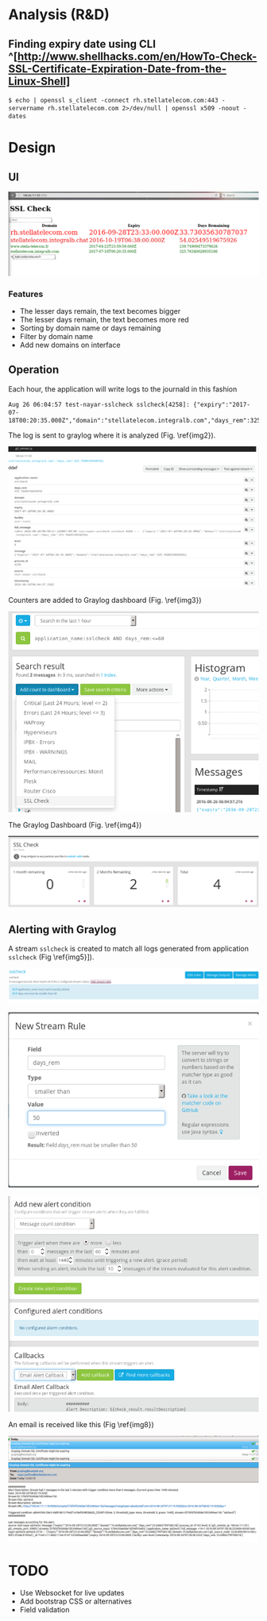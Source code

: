 # Analysis (R&D)
## Finding expiry date using CLI ^[http://www.shellhacks.com/en/HowTo-Check-SSL-Certificate-Expiration-Date-from-the-Linux-Shell]

```
$ echo | openssl s_client -connect rh.stellatelecom.com:443 -servername rh.stellatelecom.com 2>/dev/null | openssl x509 -noout -dates

```

# Design
## UI

![Main Interface](./img/dashboard.png)

### Features

- The lesser days remain, the text becomes bigger
- The lesser days remain, the text becomes more red
- Sorting by domain name or days remaining
- Filter by domain name
- Add new domains on interface

## Operation

Each hour, the application will write logs to the journald in this fashion

```
Aug 26 06:04:57 test-nayar-sslcheck sslcheck[4258]: {"expiry":"2017-07-18T00:20:35.000Z","domain":"stellatelecom.integralb.com","days_rem":325.7608539930556}
```

The log is sent to graylog where it is analyzed (Fig. \ref{img2}).

![Viewing a log on Graylog\label{img2}](./img/graylogdomain.png)

Counters are added to Graylog dashboard (Fig. \ref{img3})

![Adding a counter on Graylog dashboard\label{img3}](./img/addcounter.png)

The Graylog Dashboard (Fig. \ref{img4})

![Graylog dashboard\label{img4}](./img/graylogdashboard.png)

## Alerting with Graylog

A stream `sslcheck` is created to match all logs generated from application `sslcheck` (Fig \ref{img5}]).

![Graylog stream\label{img5}](./img/graylogstream.png)

![Graylog stream\label{img6}](./img/addnewalertcondition1.png)

![Adding alerts\label{img7}](./img/addnewalertcondition.png)

An email is received like this (Fig \ref{img8})

![Graylog Email\label{img8}](./img/email.png)

# TODO

- Use Websocket for live updates
- Add bootstrap CSS or alternatives
- Field validation